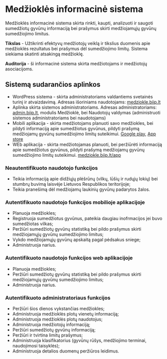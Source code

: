 # Medžioklės informacinė sistema
Medžioklės informacinė sistema skirta rinkti, kaupti, analizuoti ir saugoti sumedžiotų gyvūnų informaciją bei prašymus skirti medžiojamųjų gyvūnų sumedžiojimo limitus.

**Tikslas** - Užtikrinti efektyvų medžiotojų veiklą ir tikslius duomenis apie medžioklės rezultatus bei prašymus dėl sumedžiojimo limitų. Sistema siekiama skatinti atsakingą medžioklę.

**Auditorija** -  ši informacinė sistema skirta medžiotojams ir medžiotojų asociacijoms.

## Sistemą sudarančios aplinkos

- WordPress sistema - skirta administratoriams valdantiems svetainės turinį ir atvaizdavimą. Adresas išoriniams naudotojams: [medziokle.biip.lt](https://medziokle.biip.lt)
- Aplinka skirta sistemos administratoriams. Adresas administratoriams: [admin.biip.lt](https://admin.biip.lt), modulis Medžioklė, bei Naudotojų valdymas (administruoti sistemos administratoriams bei naudotojams)
- Mobili aplikacija - skirta medžiotojams planuoti savo medžiokles, bei pildyti informaciją apie sumedžiotus gyvūnus, pildyti prašymą medžiojamų gyvūnų sumedžiojimo limitų suteikimui. [Google play](https://play.google.com/store/apps/details?id=com.mobile_medziotojas&pli=1), [App store](https://apps.apple.com/us/app/med%C5%BEiokl%C4%97s-%C5%BEurnalas/id1637595597)
- WEb aplikacija - skirta medžiotojamas planuoti, bei peržiūrėti informaciją apie sumedžiotus gyvūnus, pildyti prašymą medžiojamų gyvūnų sumedžiojimo limitų suteikimui. [medziokle.biip.lt/app](https://medziokle.biip.lt/app)

### Neautentifikuoto naudotojo funkcijos

- Teikia informaciją apie didžiųjų plėšrūnų (vilkų, lūšių ir rudųjų lokių) bei stumbrų buvimą laisvėje Lietuvos Respublikos teritorijoje;
- Teikia pranešimą dėl medžiojamų laukinių gyvūnų padarytos žalos.

### Autentifikuoto naudotojo funkcijos mobilioje aplikacijoje

- Planuoja medžiokles;
- Registruoja sumedžiotus gyvūnus, pateikia daugiau inofrmacijos jei buvo sumedžiotas vilkas;
- Peržiūri sumedžiotų gyvūnų statistiką bei pildo prašymus skirti medžiojamųjų gyvūnų sumedžiojimo limitus;
- Vykdo medžiojamųjų gyvūnų apskaitą pagal pėdsakus sniege; 
- Administruoja narius.


### Autentifikuoto naudotojo funkcijos web aplikacijoje

- Planuoja medžiokles;
- Peržiūri sumedžiotų gyvūnų statistiką bei pildo prašymus skirti medžiojamųjų gyvūnų sumedžiojimo limitus;
- Administruoja narius.

### Autentifikuoto administratoriaus funkcijos

- Peržiūri šios  dienos vykstančias medžiokles;
- Administruoja medžioklės plotų vienetų informaciją;
- Administruoja medžioklės plotų naudotojus;
- Administruoja medžiotojų informaciją;
- Peržiūri sumedžiotų gyvūnų informaciją;
- Peržiūri ir tvirtina limitų prašymus;
- Administruoja klasifikatorius (gyvūnų rūšys, medžiojimo terminai, naudojimosi taisyklės);
- Administruoja detalios duomenų peržiūros leidimus.
